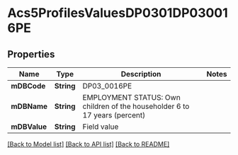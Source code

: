 # Acs5ProfilesValuesDP0301DP030016PE

## Properties
Name | Type | Description | Notes
------------ | ------------- | ------------- | -------------
**mDBCode** | **String** | DP03_0016PE | 
**mDBName** | **String** | EMPLOYMENT STATUS: Own children of the householder 6 to 17 years (percent) | 
**mDBValue** | **String** | Field value | 

[[Back to Model list]](../README.md#documentation-for-models) [[Back to API list]](../README.md#documentation-for-api-endpoints) [[Back to README]](../README.md)


